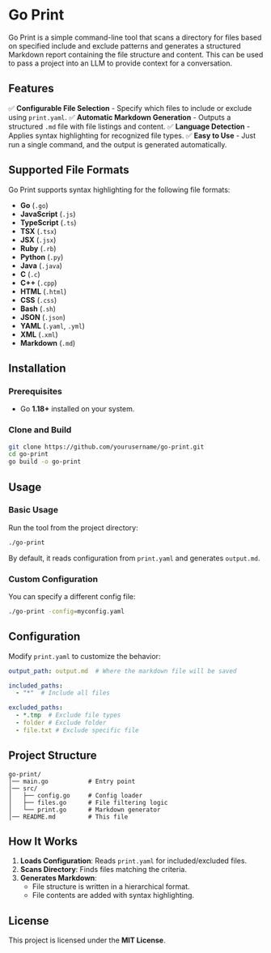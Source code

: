 # Go Print

Go Print is a simple command-line tool that scans a directory for files based on specified include and exclude patterns and generates a structured Markdown report containing the file structure and content. This can be used to pass a project into an LLM to provide context for a conversation.

## Features

✅ **Configurable File Selection** - Specify which files to include or exclude using `print.yaml`.
✅ **Automatic Markdown Generation** - Outputs a structured `.md` file with file listings and content.
✅ **Language Detection** - Applies syntax highlighting for recognized file types.
✅ **Easy to Use** - Just run a single command, and the output is generated automatically.
## Supported File Formats

Go Print supports syntax highlighting for the following file formats:

- **Go** (`.go`)
- **JavaScript** (`.js`)
- **TypeScript** (`.ts`)
- **TSX** (`.tsx`)
- **JSX** (`.jsx`)
- **Ruby** (`.rb`)
- **Python** (`.py`)
- **Java** (`.java`)
- **C** (`.c`)
- **C++** (`.cpp`)
- **HTML** (`.html`)
- **CSS** (`.css`)
- **Bash** (`.sh`)
- **JSON** (`.json`)
- **YAML** (`.yaml`, `.yml`)
- **XML** (`.xml`)
- **Markdown** (`.md`)

## Installation

### **Prerequisites**
- Go **1.18+** installed on your system.

### **Clone and Build**
```sh
git clone https://github.com/yourusername/go-print.git
cd go-print
go build -o go-print
```

## Usage

### **Basic Usage**
Run the tool from the project directory:
```sh
./go-print
```
By default, it reads configuration from `print.yaml` and generates `output.md`.

### **Custom Configuration**
You can specify a different config file:
```sh
./go-print -config=myconfig.yaml
```

## Configuration

Modify `print.yaml` to customize the behavior:

```yaml
output_path: output.md  # Where the markdown file will be saved

included_paths:
  - "*"  # Include all files

excluded_paths:
  - *.tmp  # Exclude file types
  - folder # Exclude folder
  - file.txt # Exclude specific file
```

## Project Structure

```
go-print/
│── main.go           # Entry point
│── src/
│   ├── config.go     # Config loader
│   ├── files.go      # File filtering logic
│   └── print.go      # Markdown generator
│── README.md         # This file
```

## How It Works

1. **Loads Configuration**: Reads `print.yaml` for included/excluded files.
2. **Scans Directory**: Finds files matching the criteria.
3. **Generates Markdown**:
   - File structure is written in a hierarchical format.
   - File contents are added with syntax highlighting.

## License

This project is licensed under the **MIT License**.


